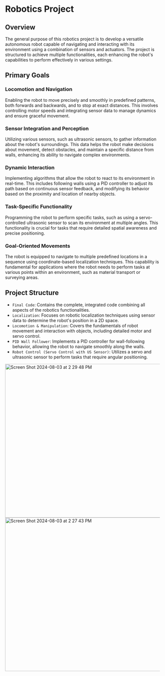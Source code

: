# Robotics Project

## Overview
The general purpose of this robotics project is to develop a versatile autonomous robot capable of navigating and interacting with its environment using a combination of sensors and actuators. The project is structured to achieve multiple functionalities, each enhancing the robot's capabilities to perform effectively in various settings.

## Primary Goals

### Locomotion and Navigation
Enabling the robot to move precisely and smoothly in predefined patterns, both forwards and backwards, and to stop at exact distances. This involves controlling motor speeds and integrating sensor data to manage dynamics and ensure graceful movement.

### Sensor Integration and Perception
Utilizing various sensors, such as ultrasonic sensors, to gather information about the robot's surroundings. This data helps the robot make decisions about movement, detect obstacles, and maintain a specific distance from walls, enhancing its ability to navigate complex environments.

### Dynamic Interaction
Implementing algorithms that allow the robot to react to its environment in real-time. This includes following walls using a PID controller to adjust its path based on continuous sensor feedback, and modifying its behavior based on the proximity and location of nearby objects.

### Task-Specific Functionality
Programming the robot to perform specific tasks, such as using a servo-controlled ultrasonic sensor to scan its environment at multiple angles. This functionality is crucial for tasks that require detailed spatial awareness and precise positioning.

### Goal-Oriented Movements
The robot is equipped to navigate to multiple predefined locations in a sequence using coordinate-based localization techniques. This capability is fundamental for applications where the robot needs to perform tasks at various points within an environment, such as material transport or surveying areas.

## Project Structure
- `Final Code`: Contains the complete, integrated code combining all aspects of the robotics functionalities.
- `Localization`: Focuses on robotic localization techniques using sensor data to determine the robot's position in a 2D space.
- `Locomotion & Manipulation`: Covers the fundamentals of robot movement and interaction with objects, including detailed motor and servo control.
- `PID Wall Follower`: Implements a PID controller for wall-following behavior, allowing the robot to navigate smoothly along the walls.
- `Robot Control (Servo Control with US Sensor)`: Utilizes a servo and ultrasonic sensor to perform tasks that require angular positioning.

<img width="1000" height="500" alt="Screen Shot 2024-08-03 at 2 29 48 PM" src="https://github.com/user-attachments/assets/01d45ae1-e042-4ab6-9ee2-50c1300a329f">
<img width="1000" height="500" alt="Screen Shot 2024-08-03 at 2 27 43 PM" src="https://github.com/user-attachments/assets/9392a39d-e2d9-4d1d-9c3c-e6b7d0cdf91b">


